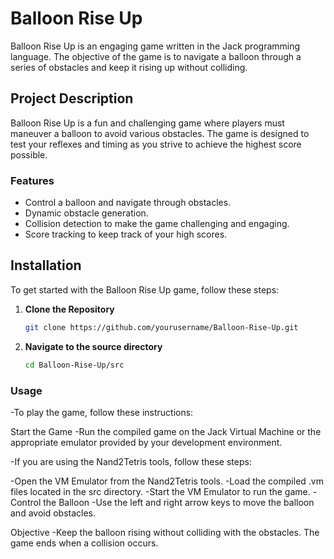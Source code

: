 # Balloon Rise Up

Balloon Rise Up is an engaging game written in the Jack programming language. The objective of the game is to navigate a balloon through a series of obstacles and keep it rising up without colliding.

## Project Description
Balloon Rise Up is a fun and challenging game where players must maneuver a balloon to avoid various obstacles. The game is designed to test your reflexes and timing as you strive to achieve the highest score possible.

### Features
- Control a balloon and navigate through obstacles.
- Dynamic obstacle generation.
- Collision detection to make the game challenging and engaging.
- Score tracking to keep track of your high scores.

## Installation
To get started with the Balloon Rise Up game, follow these steps:

1. **Clone the Repository**
   ```sh
   git clone https://github.com/yourusername/Balloon-Rise-Up.git
2. **Navigate to the source directory**
   ```sh
   cd Balloon-Rise-Up/src

### Usage
-To play the game, follow these instructions:

Start the Game
-Run the compiled game on the Jack Virtual Machine or the appropriate emulator provided by your development environment.

-If you are using the Nand2Tetris tools, follow these steps:

-Open the VM Emulator from the Nand2Tetris tools.
-Load the compiled .vm files located in the src directory.
-Start the VM Emulator to run the game.
-Control the Balloon
-Use the left and right arrow keys to move the balloon and avoid obstacles.

Objective
-Keep the balloon rising without colliding with the obstacles. The game ends when a collision occurs.
